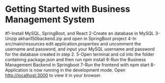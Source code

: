 # Getting Started with Business Management System
#1-Install MySQL, SpringBoot, and React
2-Create an database in MySQL
3-Unzip akhan150backend.zip and open in SpringBoot project
4-In src/main/resources edit application.properties and uncomment the username and password, and input your MySQL username and password for the database created in step 2.
5-Open terminal and cd into the folder containing package.json and then run npm install
6-Run the Business Management Backend in Springboot
7-Run the frontend with npm start
8-Application is now running in the development mode.
Open [http://localhost:3000](http://localhost:3000) to view it in your browser.
